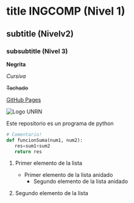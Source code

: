 # title INGCOMP (Nivel 1)
## subtitle (Nivelv2)
### subsubtitle (Nivel 3)


**Negrita**

_Cursiva_

~~Tachado~~

[GitHub Pages](https://pages.github.com/)

![Logo UNRN](https://unrn.edu.ar/images/favicon/apple-touch-icon-144x144.png)



Este repositorio es un programa de python
```Python
# Comentario!
def funcionSuma(num1, num2):
   res=sum1+sum2
   return res
```

1. Primer elemento de la lista
   - Primer elemento de la lista anidado
     - Segundo elemento de la lista anidado



2. Segundo elemento de la lista
